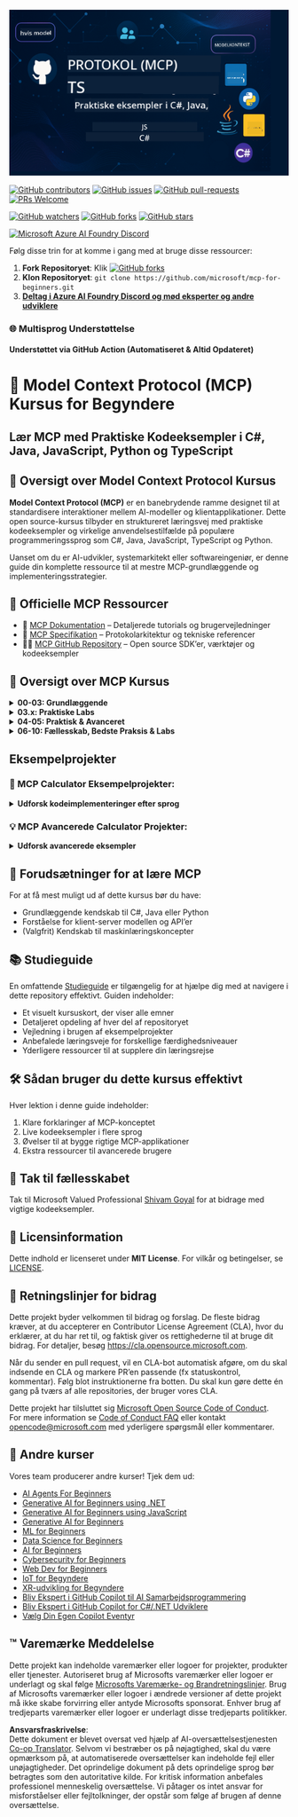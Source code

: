 <!--
CO_OP_TRANSLATOR_METADATA:
{
  "original_hash": "a94f85d76c34db9e2230c3d70787d320",
  "translation_date": "2025-06-27T15:06:40+00:00",
  "source_file": "README.md",
  "language_code": "da"
}
-->
![MCP-for-beginners](../../translated_images/mcp-beginners.2ce2b317996369ff66c5b72e25eff9d4288ab2741fc70c0b4e523d1ae1e249fd.da.png) 

[![GitHub contributors](https://img.shields.io/github/contributors/microsoft/mcp-for-beginners.svg)](https://GitHub.com/microsoft/mcp-for-beginners/graphs/contributors)
[![GitHub issues](https://img.shields.io/github/issues/microsoft/mcp-for-beginners.svg)](https://GitHub.com/microsoft/mcp-for-beginners/issues)
[![GitHub pull-requests](https://img.shields.io/github/issues-pr/microsoft/mcp-for-beginners.svg)](https://GitHub.com/microsoft/mcp-for-beginners/pulls)
[![PRs Welcome](https://img.shields.io/badge/PRs-welcome-brightgreen.svg?style=flat-square)](http://makeapullrequest.com)

[![GitHub watchers](https://img.shields.io/github/watchers/microsoft/mcp-for-beginners.svg?style=social&label=Watch)](https://GitHub.com/microsoft/mcp-for-beginners/watchers)
[![GitHub forks](https://img.shields.io/github/forks/microsoft/mcp-for-beginners.svg?style=social&label=Fork)](https://GitHub.com/microsoft/mcp-for-beginners/fork)
[![GitHub stars](https://img.shields.io/github/stars/microsoft/mcp-for-beginners?style=social&label=Star)](https://GitHub.com/microsoft/mcp-for-beginners/stargazers)


[![Microsoft Azure AI Foundry Discord](https://dcbadge.vercel.app/api/server/ByRwuEEgH4)](https://discord.com/invite/ByRwuEEgH4)


Følg disse trin for at komme i gang med at bruge disse ressourcer:
1. **Fork Repositoryet**: Klik [![GitHub forks](https://img.shields.io/github/forks/microsoft/mcp-for-beginners.svg?style=social&label=Fork)](https://GitHub.com/microsoft/mcp-for-beginners/fork)
2. **Klon Repositoryet**:   `git clone https://github.com/microsoft/mcp-for-beginners.git`
3. [**Deltag i Azure AI Foundry Discord og mød eksperter og andre udviklere**](https://discord.com/invite/ByRwuEEgH4)


### 🌐 Multisprog Understøttelse

#### Understøttet via GitHub Action (Automatiseret & Altid Opdateret)

# 🚀 Model Context Protocol (MCP) Kursus for Begyndere

## **Lær MCP med Praktiske Kodeeksempler i C#, Java, JavaScript, Python og TypeScript**

## 🧠 Oversigt over Model Context Protocol Kursus

**Model Context Protocol (MCP)** er en banebrydende ramme designet til at standardisere interaktioner mellem AI-modeller og klientapplikationer. Dette open source-kursus tilbyder en struktureret læringsvej med praktiske kodeeksempler og virkelige anvendelsestilfælde på populære programmeringssprog som C#, Java, JavaScript, TypeScript og Python.

Uanset om du er AI-udvikler, systemarkitekt eller softwareingeniør, er denne guide din komplette ressource til at mestre MCP-grundlæggende og implementeringsstrategier.

## 🔗 Officielle MCP Ressourcer

- 📘 [MCP Dokumentation](https://modelcontextprotocol.io/) – Detaljerede tutorials og brugervejledninger  
- 📜 [MCP Specifikation](https://spec.modelcontextprotocol.io/) – Protokolarkitektur og tekniske referencer  
- 🧑‍💻 [MCP GitHub Repository](https://github.com/modelcontextprotocol) – Open source SDK’er, værktøjer og kodeeksempler  

## 🧭 Oversigt over MCP Kursus

<details>
  <summary><strong>00-03: Grundlæggende</strong></summary>

- **00. Introduktion til MCP**  
  Oversigt over Model Context Protocol og dens betydning i AI-pipelines. [Læs mere](./00-Introduction/README.md)
- **01. Forklaring af kernebegreber**  
  Grundig gennemgang af centrale MCP-begreber. [Læs mere](./01-CoreConcepts/README.md)
- **02. Sikkerhed i MCP**  
  Trusler mod sikkerheden og bedste praksis. [Læs mere](./02-Security/README.md)
- **03. Kom godt i gang med MCP**  
  Opsætning af miljø, grundlæggende servere/klienter, integration. [Læs mere](./03-GettingStarted/README.md)
</details>

<details>
  <summary><strong>03.x: Praktiske Labs</strong></summary>

- **3.1. Første server** – [Guide](./03-GettingStarted/01-first-server/README.md)
- **3.2. Første klient** – [Guide](./03-GettingStarted/02-client/README.md)
- **3.3. Klient med LLM** – [Guide](./03-GettingStarted/03-llm-client/README.md)
- **3.4. Forbrug af en server med Visual Studio Code** – [Guide](./03-GettingStarted/04-vscode/README.md)
- **3.5. Oprettelse af server med SSE** – [Guide](./03-GettingStarted/05-sse-server/README.md)
- **3.6. HTTP Streaming** – [Guide](./03-GettingStarted/06-http-streaming/README.md)
- **3.7. Brug AI Toolkit** – [Guide](./03-GettingStarted/07-aitk/README.md)
- **3.8. Test af din server** – [Guide](./03-GettingStarted/08-testing/README.md)
- **3.9. Udrul din server** – [Guide](./03-GettingStarted/09-deployment/README.md)
</details>

<details>
  <summary><strong>04-05: Praktisk & Avanceret</strong></summary>

- **04. Praktisk implementering**  
  SDK’er, fejlfinding, testning, genanvendelige promptskabeloner. [Læs mere](./04-PracticalImplementation/README.md)
- **05. Avancerede emner i MCP**  
  Multi-modal AI, skalering, virksomhedsanvendelse. [Læs mere](./05-AdvancedTopics/README.md)
- **5.1. MCP-integration med Azure** – [Guide](./05-AdvancedTopics/mcp-integration/README.md)
- **5.2. Multi-modalitet** – [Guide](./05-AdvancedTopics/mcp-multi-modality/README.md)
- **5.3. MCP OAuth2 Demo** – [Guide](./05-AdvancedTopics/mcp-oauth2-demo/README.md)
- **5.4. Root Contexts** – [Guide](./05-AdvancedTopics/mcp-root-contexts/README.md)
- **5.5. Routing** – [Guide](./05-AdvancedTopics/mcp-routing/README.md)
- **5.6. Sampling** – [Guide](./05-AdvancedTopics/mcp-sampling/README.md)
- **5.7. Skalering** – [Guide](./05-AdvancedTopics/mcp-scaling/README.md)
- **5.8. Sikkerhed** – [Guide](./05-AdvancedTopics/mcp-security/README.md)
- **5.9. Web Search MCP** – [Guide](./05-AdvancedTopics/web-search-mcp/README.md)
- **5.10. Realtidsstreaming** – [Guide](./05-AdvancedTopics/mcp-realtimestreaming/README.md)
- **5.11. Realtids Web Search** – [Guide](./05-AdvancedTopics/mcp-realtimesearch/README.md)
- **5.12. Entra ID-godkendelse til Model Context Protocol-servere** – [Guide](./05-AdvancedTopics/mcp-security-entra/README.md)
</details>

<details>
  <summary><strong>06-10: Fællesskab, Bedste Praksis & Labs</strong></summary>
- **06. Community Contributions** – [Guide](./06-CommunityContributions/README.md)
- **07. Insights from Early Adoption** – [Guide](./07-LessonsFromEarlyAdoption/README.md)
- **08. Best Practices for MCP** – [Guide](./08-BestPractices/README.md)
- **09. MCP Case Studies** – [Guide](./09-CaseStudy/README.md)
- **10. Streamlining AI Workflows: Building an MCP Server with AI Toolkit** – [Hands On Lab](./10-StreamliningAIWorkflowsBuildingAnMCPServerWithAIToolkit/README.md)
</details>

## Eksempelprojekter

### 🧮 MCP Calculator Eksempelprojekter:
<details>
  <summary><strong>Udforsk kodeimplementeringer efter sprog</strong></summary>

  - [C# MCP Server Eksempel](./03-GettingStarted/samples/csharp/README.md)
  - [Java MCP Calculator](./03-GettingStarted/samples/java/calculator/README.md)
  - [JavaScript MCP Demo](./03-GettingStarted/samples/javascript/README.md)
  - [Python MCP Server](../../03-GettingStarted/samples/python/mcp_calculator_server.py)
  - [TypeScript MCP Eksempel](./03-GettingStarted/samples/typescript/README.md)

</details>

### 💡 MCP Avancerede Calculator Projekter:
<details>
  <summary><strong>Udforsk avancerede eksempler</strong></summary>

  - [Avanceret C# Eksempel](./04-PracticalImplementation/samples/csharp/README.md)
  - [Java Container App Eksempel](./04-PracticalImplementation/samples/java/containerapp/README.md)
  - [JavaScript Avanceret Eksempel](./04-PracticalImplementation/samples/javascript/README.md)
  - [Python Kompleks Implementering](../../04-PracticalImplementation/samples/python/mcp_sample.py)
  - [TypeScript Container Eksempel](./04-PracticalImplementation/samples/typescript/README.md)

</details>


## 🎯 Forudsætninger for at lære MCP

For at få mest muligt ud af dette kursus bør du have:

- Grundlæggende kendskab til C#, Java eller Python  
- Forståelse for klient-server modellen og API’er  
- (Valgfrit) Kendskab til maskinlæringskoncepter  

## 📚 Studieguide

En omfattende [Studieguide](./study_guide.md) er tilgængelig for at hjælpe dig med at navigere i dette repository effektivt. Guiden indeholder:

- Et visuelt kursuskort, der viser alle emner  
- Detaljeret opdeling af hver del af repositoryet  
- Vejledning i brugen af eksempelprojekter  
- Anbefalede læringsveje for forskellige færdighedsniveauer  
- Yderligere ressourcer til at supplere din læringsrejse  

## 🛠️ Sådan bruger du dette kursus effektivt

Hver lektion i denne guide indeholder:

1. Klare forklaringer af MCP-konceptet  
2. Live kodeeksempler i flere sprog  
3. Øvelser til at bygge rigtige MCP-applikationer  
4. Ekstra ressourcer til avancerede brugere  


## 🌟 Tak til fællesskabet

Tak til Microsoft Valued Professional [Shivam Goyal](https://www.linkedin.com/in/shivam2003/) for at bidrage med vigtige kodeeksempler.

## 📜 Licensinformation

Dette indhold er licenseret under **MIT License**. For vilkår og betingelser, se [LICENSE](../../LICENSE).

## 🤝 Retningslinjer for bidrag

Dette projekt byder velkommen til bidrag og forslag. De fleste bidrag kræver, at du accepterer en Contributor License Agreement (CLA), hvor du erklærer, at du har ret til, og faktisk giver os rettighederne til at bruge dit bidrag. For detaljer, besøg <https://cla.opensource.microsoft.com>.

Når du sender en pull request, vil en CLA-bot automatisk afgøre, om du skal indsende en CLA og markere PR’en passende (fx statuskontrol, kommentar). Følg blot instruktionerne fra botten. Du skal kun gøre dette én gang på tværs af alle repositories, der bruger vores CLA.

Dette projekt har tilsluttet sig [Microsoft Open Source Code of Conduct](https://opensource.microsoft.com/codeofconduct/).  
For mere information se [Code of Conduct FAQ](https://opensource.microsoft.com/codeofconduct/faq/) eller kontakt [opencode@microsoft.com](mailto:opencode@microsoft.com) med yderligere spørgsmål eller kommentarer.

## 🎒 Andre kurser  
Vores team producerer andre kurser! Tjek dem ud:

- [AI Agents For Beginners](https://github.com/microsoft/ai-agents-for-beginners?WT.mc_id=academic-105485-koreyst)  
- [Generative AI for Beginners using .NET](https://github.com/microsoft/Generative-AI-for-beginners-dotnet?WT.mc_id=academic-105485-koreyst)  
- [Generative AI for Beginners using JavaScript](https://github.com/microsoft/generative-ai-with-javascript?WT.mc_id=academic-105485-koreyst)  
- [Generative AI for Beginners](https://github.com/microsoft/generative-ai-for-beginners?WT.mc_id=academic-105485-koreyst)  
- [ML for Beginners](https://aka.ms/ml-beginners?WT.mc_id=academic-105485-koreyst)  
- [Data Science for Beginners](https://aka.ms/datascience-beginners?WT.mc_id=academic-105485-koreyst)  
- [AI for Beginners](https://aka.ms/ai-beginners?WT.mc_id=academic-105485-koreyst)  
- [Cybersecurity for Beginners](https://github.com/microsoft/Security-101??WT.mc_id=academic-96948-sayoung)  
- [Web Dev for Beginners](https://aka.ms/webdev-beginners?WT.mc_id=academic-105485-koreyst)
- [IoT for Begyndere](https://aka.ms/iot-beginners?WT.mc_id=academic-105485-koreyst)
- [XR-udvikling for Begyndere](https://github.com/microsoft/xr-development-for-beginners?WT.mc_id=academic-105485-koreyst)
- [Bliv Ekspert i GitHub Copilot til AI Samarbejdsprogrammering](https://aka.ms/GitHubCopilotAI?WT.mc_id=academic-105485-koreyst)
- [Bliv Ekspert i GitHub Copilot for C#/.NET Udviklere](https://github.com/microsoft/mastering-github-copilot-for-dotnet-csharp-developers?WT.mc_id=academic-105485-koreyst)
- [Vælg Din Egen Copilot Eventyr](https://github.com/microsoft/CopilotAdventures?WT.mc_id=academic-105485-koreyst)


## ™️ Varemærke Meddelelse

Dette projekt kan indeholde varemærker eller logoer for projekter, produkter eller tjenester. Autoriseret brug af Microsofts
varemærker eller logoer er underlagt og skal følge
[Microsofts Varemærke- og Brandretningslinjer](https://www.microsoft.com/legal/intellectualproperty/trademarks/usage/general).
Brug af Microsofts varemærker eller logoer i ændrede versioner af dette projekt må ikke skabe forvirring eller antyde Microsofts sponsorat.
Enhver brug af tredjeparts varemærker eller logoer er underlagt disse tredjeparts politikker.

**Ansvarsfraskrivelse**:  
Dette dokument er blevet oversat ved hjælp af AI-oversættelsestjenesten [Co-op Translator](https://github.com/Azure/co-op-translator). Selvom vi bestræber os på nøjagtighed, skal du være opmærksom på, at automatiserede oversættelser kan indeholde fejl eller unøjagtigheder. Det oprindelige dokument på dets oprindelige sprog bør betragtes som den autoritative kilde. For kritisk information anbefales professionel menneskelig oversættelse. Vi påtager os intet ansvar for misforståelser eller fejltolkninger, der opstår som følge af brugen af denne oversættelse.